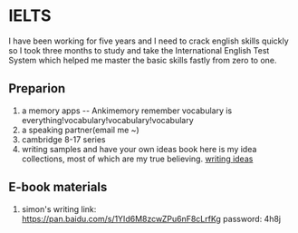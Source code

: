 # IELTS
I have been working for five years and  I need to crack english skills quickly so I took three months to study and take the International English Test System which helped me master the basic skills fastly from zero to one.

## Preparion
1. a memory apps -- Ankimemory
   remember vocabulary is everything!vocabulary!vocabulary!vocabulary   
2. a speaking partner(email me ~)
3. cambridge 8-17 series
4. writing samples and have your own ideas book
   here is my idea collections, most of which are my true believing.
   [writing ideas](https://note.youdao.com/s/MYsn3cbK)


## E-book materials
1. simon's writing 
   link: https://pan.baidu.com/s/1YId6M8zcwZPu6nF8cLrfKg password: 4h8j